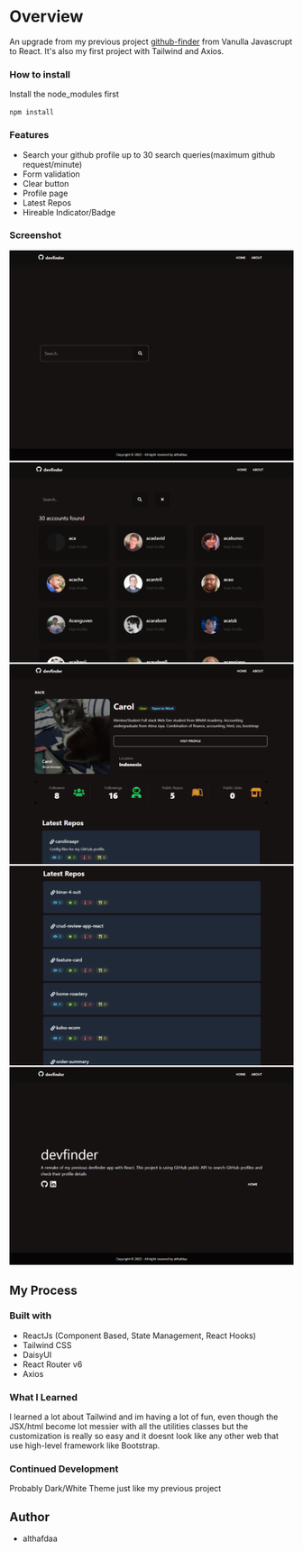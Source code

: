 # Overview

An upgrade from my previous project [github-finder](https://github.com/althafdaa/portofolio/tree/main/devfinder-github-api) from Vanulla Javascrupt to React. It's also my first project with Tailwind and Axios.

### How to install

Install the node_modules first

`npm install`

### Features

- Search your github profile up to 30 search queries(maximum github request/minute)
- Form validation
- Clear button
- Profile page
- Latest Repos
- Hireable Indicator/Badge

### Screenshot

![](./docs/ss1.png)
![](./docs/ss2.png)
![](./docs/ss3.png)
![](./docs/ss4.png)
![](./docs/ss5.png)

## My Process

### Built with

- ReactJs (Component Based, State Management, React Hooks)
- Tailwind CSS
- DaisyUI
- React Router v6
- Axios

### What I Learned

I learned a lot about Tailwind and im having a lot of fun, even though the JSX/html become lot messier with all the utilities classes but the customization is really so easy and it doesnt look like any other web that use high-level framework like Bootstrap.

### Continued Development

Probably Dark/White Theme just like my previous project

## Author

- althafdaa
